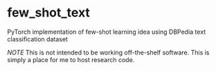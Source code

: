 # few_shot_text
PyTorch implementation of few-shot learning idea using DBPedia text classification dataset

*NOTE* This is not intended to be working off-the-shelf software. This is simply a place for me to host research code.
